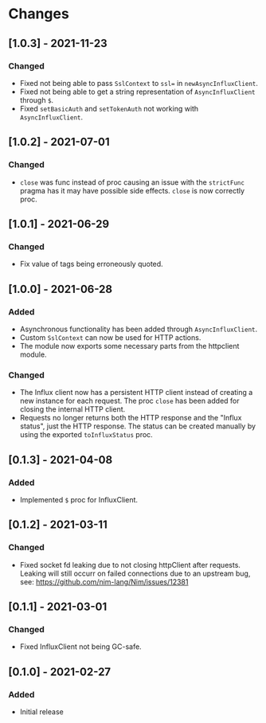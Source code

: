 Changes
=======

[1.0.3] - 2021-11-23
--------------------

### Changed

* Fixed not being able to pass `SslContext` to `ssl=` in `newAsyncInfluxClient`.
* Fixed not being able to get a string representation of `AsyncInfluxClient`
  through `$`.
* Fixed `setBasicAuth` and `setTokenAuth` not working with `AsyncInfluxClient`.

[1.0.2] - 2021-07-01
--------------------

### Changed

* `close` was func instead of proc causing an issue with the `strictFunc` pragma
  has it may have possible side effects. `close` is now correctly proc.

[1.0.1] - 2021-06-29
--------------------

### Changed

* Fix value of tags being erroneously quoted.

[1.0.0] - 2021-06-28
--------------------

### Added

* Asynchronous functionality has been added through `AsyncInfluxClient`.
* Custom `SslContext` can now be used for HTTP actions.
* The module now exports some necessary parts from the httpclient module.

### Changed

* The Influx client now has a persistent HTTP client instead of creating a new
  instance for each request. The proc `close` has been added for closing the
  internal HTTP client.
* Requests no longer returns both the HTTP response and the "Influx status",
  just the HTTP response. The status can be created manually by using the
  exported `toInfluxStatus` proc.

[0.1.3] - 2021-04-08
--------------------

### Added

* Implemented `$` proc for InfluxClient.

[0.1.2] - 2021-03-11
--------------------

### Changed

* Fixed socket fd leaking due to not closing httpClient after requests. Leaking
  will still occurr on failed connections due to an upstream bug, see:
  https://github.com/nim-lang/Nim/issues/12381

[0.1.1] - 2021-03-01
--------------------

### Changed

* Fixed InfluxClient not being GC-safe.

[0.1.0] - 2021-02-27
--------------------

### Added

* Initial release
